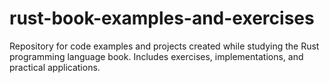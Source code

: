 # rust-book-examples-and-exercises
Repository for code examples and projects created while studying the Rust programming language book. Includes exercises, implementations, and practical applications.
